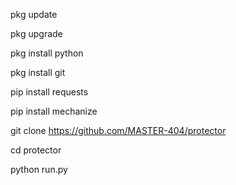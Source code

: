 
pkg update

pkg upgrade

pkg install python

pkg install git

pip install requests

pip install mechanize

git clone https://github.com/MASTER-404/protector

cd protector

python run.py
